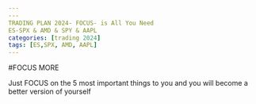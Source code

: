 ```yaml
---
---
TRADING PLAN 2024- FOCUS- is All You Need
ES-SPX & AMD & SPY & AAPL
categories: [trading 2024]
tags: [ES,SPX, AMD, AAPL]
---
```


#FOCUS MORE

Just FOCUS on the 5 most important things to you and you will become a better version of yourself
